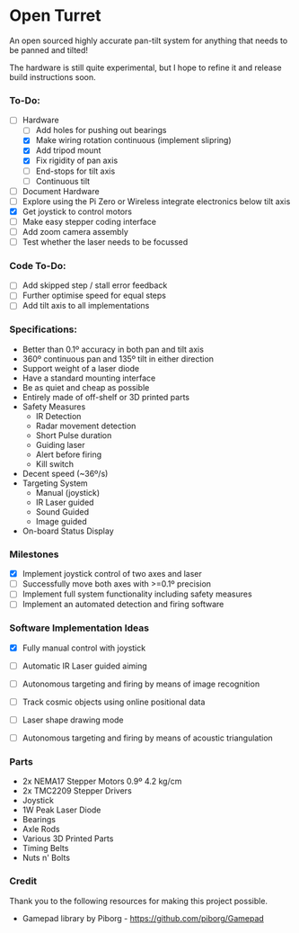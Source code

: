 # Open Turret

An open sourced highly accurate pan-tilt system for anything that needs to be panned and tilted!

The hardware is still quite experimental, but I hope to refine it and release build instructions soon.

### To-Do:

- [ ]  Hardware
    - [ ]  Add holes for pushing out bearings
    - [x]  Make wiring rotation continuous (implement slipring)
    - [x]  Add tripod mount
    - [x]  Fix rigidity of pan axis
    - [ ]  End-stops for tilt axis
    - [ ]  Continuous tilt
- [ ]  Document Hardware
- [ ]  Explore using the Pi Zero or Wireless integrate electronics below tilt axis
- [x]  Get joystick to control motors
- [ ]  Make easy stepper coding interface
- [ ]  Add zoom camera assembly
- [ ]  Test whether the laser needs to be focussed 

### Code To-Do:

- [ ] Add skipped step / stall error feedback
- [ ] Further optimise speed for equal steps
- [ ] Add tilt axis to all implementations

### Specifications:

- Better than 0.1º accuracy in both pan and tilt axis
- 360º continuous pan and 135º tilt in either direction
- Support weight of a laser diode
- Have a standard mounting interface
- Be as quiet and cheap as possible
- Entirely made of off-shelf or 3D printed parts
- Safety Measures
    - IR Detection
    - Radar movement detection
    - Short Pulse duration
    - Guiding laser
    - Alert before firing
    - Kill switch
- Decent speed (~36º/s)
- Targeting System
    - Manual (joystick)
    - IR Laser guided
    - Sound Guided
    - Image guided
- On-board Status Display

### Milestones

- [x]  Implement joystick control of two axes and laser
- [ ]  Successfully move both axes with >=0.1º precision
- [ ]  Implement full system functionality including safety measures
- [ ]  Implement an automated detection and firing software

### Software Implementation Ideas

- [x] Fully manual control with joystick
- [ ] Automatic IR Laser guided aiming
- [ ] Autonomous targeting and firing by means of image recognition
- [ ] Track cosmic objects using online positional data
- [ ] Laser shape drawing mode
- [ ] Autonomous targeting and firing by means of acoustic triangulation


### Parts

- 2x NEMA17 Stepper Motors 0.9º 4.2 kg/cm
- 2x TMC2209 Stepper Drivers
- Joystick
- 1W Peak Laser Diode
- Bearings
- Axle Rods
- Various 3D Printed Parts
- Timing Belts
- Nuts n' Bolts

### Credit
Thank you to the following resources for making this project possible.
- Gamepad library by Piborg - https://github.com/piborg/Gamepad